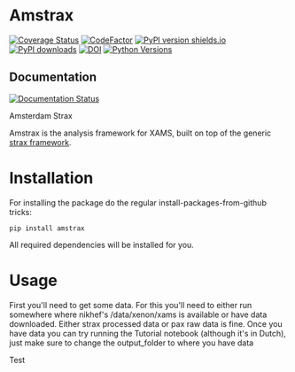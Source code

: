 # Amstrax

[![Coverage Status](https://coveralls.io/repos/github/XAMS-nikhef/amstrax/badge.svg?branch=master)](https://coveralls.io/github/XAMS-nikhef/amstrax?branch=master)
[![CodeFactor](https://www.codefactor.io/repository/github/xams-nikhef/amstrax/badge)](https://www.codefactor.io/repository/github/xams-nikhef/amstrax)
[![PyPI version shields.io](https://img.shields.io/pypi/v/amstrax.svg)](https://pypi.python.org/pypi/amstrax/)
[![PyPI downloads](https://img.shields.io/pypi/dm/amstrax.svg)](https://pypistats.org/packages/amstrax)
[![DOI](https://zenodo.org/badge/263576054.svg)](https://zenodo.org/badge/latestdoi/263576054)
[![Python Versions](https://img.shields.io/pypi/pyversions/amstrax.svg)](https://pypi.python.org/pypi/amstrax)


## Documentation

[![Documentation Status](https://readthedocs.org/projects/amstrax/badge/?version=latest)](https://amstrax.readthedocs.io/en/latest/?badge=latest)

Amsterdam Strax

Amstrax is the analysis framework for XAMS, built on top of the
generic [strax framework](https://github.com/AxFoundation/strax).

# Installation

For installing the package do the regular install-packages-from-github tricks:

```
pip install amstrax
```

All required dependencies will be installed for you.

# Usage

First you'll need to get some data. For this you'll need to either run somewhere where nikhef's
/data/xenon/xams is available or have data downloaded. Either strax processed data or pax raw data
is fine. Once you have data you can try running the Tutorial notebook (although it's in Dutch), just
make sure to change the output_folder to where you have data

Test
